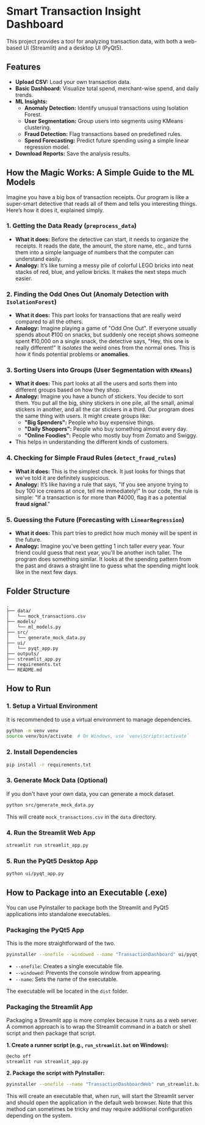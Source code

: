 # Smart Transaction Insight Dashboard

This project provides a tool for analyzing transaction data, with both a web-based UI (Streamlit) and a desktop UI (PyQt5).

## Features

- **Upload CSV:** Load your own transaction data.
- **Basic Dashboard:** Visualize total spend, merchant-wise spend, and daily trends.
- **ML Insights:**
  - **Anomaly Detection:** Identify unusual transactions using Isolation Forest.
  - **User Segmentation:** Group users into segments using KMeans clustering.
  - **Fraud Detection:** Flag transactions based on predefined rules.
  - **Spend Forecasting:** Predict future spending using a simple linear regression model.
- **Download Reports:** Save the analysis results.

## How the Magic Works: A Simple Guide to the ML Models

Imagine you have a big box of transaction receipts. Our program is like a super-smart detective that reads all of them and tells you interesting things. Here’s how it does it, explained simply.

### 1. Getting the Data Ready (`preprocess_data`)
*   **What it does:** Before the detective can start, it needs to organize the receipts. It reads the date, the amount, the store name, etc., and turns them into a simple language of numbers that the computer can understand easily.
*   **Analogy:** It’s like turning a messy pile of colorful LEGO bricks into neat stacks of red, blue, and yellow bricks. It makes the next steps much easier.

### 2. Finding the Odd Ones Out (Anomaly Detection with `IsolationForest`)
*   **What it does:** This part looks for transactions that are really weird compared to all the others.
*   **Analogy:** Imagine playing a game of "Odd One Out". If everyone usually spends about ₹100 on snacks, but suddenly one receipt shows someone spent ₹10,000 on a single snack, the detective says, "Hey, this one is really different!" It *isolates* the weird ones from the normal ones. This is how it finds potential problems or **anomalies**.

### 3. Sorting Users into Groups (User Segmentation with `KMeans`)
*   **What it does:** This part looks at all the users and sorts them into different groups based on how they shop.
*   **Analogy:** Imagine you have a bunch of stickers. You decide to sort them. You put all the big, shiny stickers in one pile, all the small, animal stickers in another, and all the car stickers in a third. Our program does the same thing with users. It might create groups like:
    *   **"Big Spenders":** People who buy expensive things.
    *   **"Daily Shoppers":** People who buy something almost every day.
    *   **"Online Foodies":** People who mostly buy from Zomato and Swiggy.
*   This helps in understanding the different kinds of customers.

### 4. Checking for Simple Fraud Rules (`detect_fraud_rules`)
*   **What it does:** This is the simplest check. It just looks for things that we've told it are definitely suspicious.
*   **Analogy:** It’s like having a rule that says, "If you see anyone trying to buy 100 ice creams at once, tell me immediately!" In our code, the rule is simple: "If a transaction is for more than ₹4000, flag it as a potential **fraud signal**."

### 5. Guessing the Future (Forecasting with `LinearRegression`)
*   **What it does:** This part tries to predict how much money will be spent in the future.
*   **Analogy:** Imagine you've been getting 1 inch taller every year. Your friend could guess that next year, you'll be another inch taller. The program does something similar. It looks at the spending pattern from the past and draws a straight line to guess what the spending might look like in the next few days.

## Folder Structure

```
.
├── data/
│   └── mock_transactions.csv
├── models/
│   └── ml_models.py
├── src/
│   └── generate_mock_data.py
├── ui/
│   └── pyqt_app.py
├── outputs/
├── streamlit_app.py
├── requirements.txt
└── README.md
```

## How to Run

### 1. Setup a Virtual Environment

It is recommended to use a virtual environment to manage dependencies.

```bash
python -m venv venv
source venv/bin/activate  # On Windows, use `venv\Scripts\activate`
```

### 2. Install Dependencies

```bash
pip install -r requirements.txt
```

### 3. Generate Mock Data (Optional)

If you don't have your own data, you can generate a mock dataset.

```bash
python src/generate_mock_data.py
```
This will create `mock_transactions.csv` in the `data` directory.

### 4. Run the Streamlit Web App

```bash
streamlit run streamlit_app.py
```

### 5. Run the PyQt5 Desktop App

```bash
python ui/pyqt_app.py
```

## How to Package into an Executable (.exe)

You can use PyInstaller to package both the Streamlit and PyQt5 applications into standalone executables.

### Packaging the PyQt5 App

This is the more straightforward of the two.

```bash
pyinstaller --onefile --windowed --name "TransactionDashboard" ui/pyqt_app.py
```

- `--onefile`: Creates a single executable file.
- `--windowed`: Prevents the console window from appearing.
- `--name`: Sets the name of the executable.

The executable will be located in the `dist` folder.

### Packaging the Streamlit App

Packaging a Streamlit app is more complex because it runs as a web server. A common approach is to wrap the Streamlit command in a batch or shell script and then package that script.

**1. Create a runner script (e.g., `run_streamlit.bat` on Windows):**

```batch
@echo off
streamlit run streamlit_app.py
```

**2. Package the script with PyInstaller:**

```bash
pyinstaller --onefile --name "TransactionDashboardWeb" run_streamlit.bat
```

This will create an executable that, when run, will start the Streamlit server and should open the application in the default web browser. Note that this method can sometimes be tricky and may require additional configuration depending on the system.
